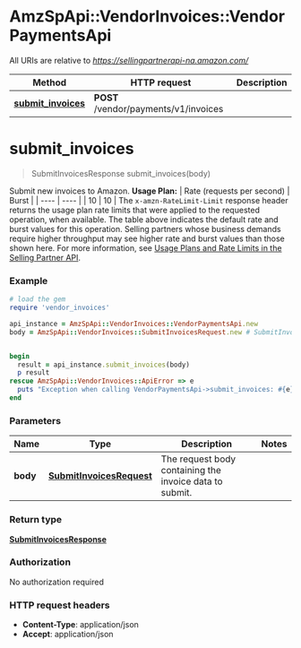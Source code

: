# AmzSpApi::VendorInvoices::VendorPaymentsApi

All URIs are relative to *https://sellingpartnerapi-na.amazon.com/*

Method | HTTP request | Description
------------- | ------------- | -------------
[**submit_invoices**](VendorPaymentsApi.md#submit_invoices) | **POST** /vendor/payments/v1/invoices | 

# **submit_invoices**
> SubmitInvoicesResponse submit_invoices(body)



Submit new invoices to Amazon.  **Usage Plan:**  | Rate (requests per second) | Burst | | ---- | ---- | | 10 | 10 |  The `x-amzn-RateLimit-Limit` response header returns the usage plan rate limits that were applied to the requested operation, when available. The table above indicates the default rate and burst values for this operation. Selling partners whose business demands require higher throughput may see higher rate and burst values than those shown here. For more information, see [Usage Plans and Rate Limits in the Selling Partner API](https://developer-docs.amazon.com/sp-api/docs/usage-plans-and-rate-limits-in-the-sp-api).

### Example
```ruby
# load the gem
require 'vendor_invoices'

api_instance = AmzSpApi::VendorInvoices::VendorPaymentsApi.new
body = AmzSpApi::VendorInvoices::SubmitInvoicesRequest.new # SubmitInvoicesRequest | The request body containing the invoice data to submit.


begin
  result = api_instance.submit_invoices(body)
  p result
rescue AmzSpApi::VendorInvoices::ApiError => e
  puts "Exception when calling VendorPaymentsApi->submit_invoices: #{e}"
end
```

### Parameters

Name | Type | Description  | Notes
------------- | ------------- | ------------- | -------------
 **body** | [**SubmitInvoicesRequest**](SubmitInvoicesRequest.md)| The request body containing the invoice data to submit. | 

### Return type

[**SubmitInvoicesResponse**](SubmitInvoicesResponse.md)

### Authorization

No authorization required

### HTTP request headers

 - **Content-Type**: application/json
 - **Accept**: application/json



